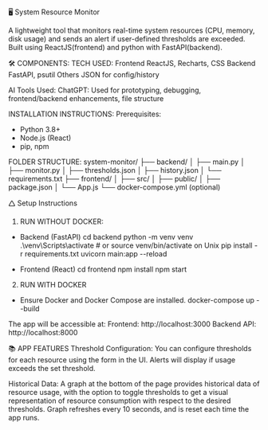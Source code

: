 🖥️ System Resource Monitor

A lightweight tool that monitors real-time system resources (CPU, memory, disk usage) and sends an alert if user-defined thresholds are exceeded. Built using ReactJS(frontend) and python with FastAPI(backend).

🛠️
COMPONENTS: TECH USED:
Frontend ReactJS, Recharts, CSS
Backend FastAPI, psutil
Others JSON for config/history

AI Tools Used:
ChatGPT: Used for prototyping, debugging, frontend/backend enhancements, file structure

INSTALLATION INSTRUCTIONS:
Prerequisites:

- Python 3.8+
- Node.js (React)
- pip, npm

FOLDER STRUCTURE:
system-monitor/
├── backend/
│ ├── main.py
│ ├── monitor.py
│ ├── thresholds.json
│ ├── history.json
│ └── requirements.txt
├── frontend/
│ ├── src/
│ ├── public/
│ ├── package.json
│ └── App.js
└── docker-compose.yml (optional)

🛆 Setup Instructions

1. RUN WITHOUT DOCKER:

- Backend (FastAPI)
  cd backend
  python -m venv venv
  .\venv\Scripts\activate # or source venv/bin/activate on Unix
  pip install -r requirements.txt
  uvicorn main:app --reload

- Frontend (React)
  cd frontend
  npm install
  npm start

2. RUN WITH DOCKER

- Ensure Docker and Docker Compose are installed.
  docker-compose up --build

The app will be accessible at:
Frontend: http://localhost:3000
Backend API: http://localhost:8000

📚 APP FEATURES
Threshold Configuration: You can configure thresholds for each resource using the form in the UI. Alerts will display if usage exceeds the set threshold.

Historical Data: A graph at the bottom of the page provides historical data of resource usage, with the option to toggle thresholds to get a visual representation of resource consumption with respect to the desired thresholds. Graph refreshes every 10 seconds, and is reset each time the app runs.
